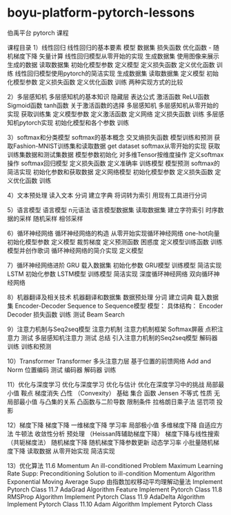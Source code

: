 # boyu-platform-pytorch-lessons
伯禹平台 pytorch 课程

课程目录
 1）线性回归
 线性回归的基本要素
 模型
 数据集
 损失函数
 优化函数 - 随机梯度下降
 矢量计算
 线性回归模型从零开始的实现
 生成数据集
 使用图像来展示生成的数据
 读取数据集
 初始化模型参数
 定义模型
 定义损失函数
 定义优化函数
 训练
 线性回归模型使用pytorch的简洁实现
 生成数据集
 读取数据集
 定义模型
 初始化模型参数
 定义损失函数
 定义优化函数
 训练
 两种实现方式的比较
 
 2）多层感知机
 多层感知机的基本知识
 隐藏层
 表达公式
 激活函数
 ReLU函数
 Sigmoid函数
 tanh函数
 关于激活函数的选择
 多层感知机
 多层感知机从零开始的实现
 获取训练集
 定义模型参数
 定义激活函数
 定义网络
 定义损失函数
 训练
 多层感知机pytorch实现
 初始化模型和各个参数
 训练
 
 3）softmax和分类模型
 softmax的基本概念
 交叉熵损失函数
 模型训练和预测
 获取Fashion-MNIST训练集和读取数据
 get dataset
 softmax从零开始的实现
 获取训练集数据和测试集数据
 模型参数初始化
 对多维Tensor按维度操作
 定义softmax操作
 softmax回归模型
 定义损失函数
 定义准确率
 训练模型
 模型预测
 softmax的简洁实现
 初始化参数和获取数据
 定义网络模型
 初始化模型参数
 定义损失函数
 定义优化函数
 训练
 
 4）文本预处理
 读入文本
 分词
 建立字典
 将词转为索引
 用现有工具进行分词
 
 5）语言模型
 语言模型
 n元语法
 语言模型数据集
 读取数据集
 建立字符索引
 时序数据的采样
 随机采样
 相邻采样
 
 6）循环神经网络
 循环神经网络的构造
 从零开始实现循环神经网络
 one-hot向量
 初始化模型参数
 定义模型
 裁剪梯度
 定义预测函数
 困惑度
 定义模型训练函数
 训练模型并创作歌词
 循环神经网络的简介实现
 定义模型
 
 7）循环神经网络进阶
 GRU
载入数据集
初始化参数
GRU模型
训练模型
简洁实现
LSTM
初始化参数
LSTM模型
训练模型
简洁实现
深度循环神经网络
双向循环神经网络

8）机器翻译及相关技术
机器翻译和数据集
数据预处理
分词
建立词典
载入数据集
Encoder-Decoder
Sequence to Sequence模型
模型：
具体结构：
Encoder
Decoder
损失函数
训练
测试
Beam Search

9）注意力机制与Seq2seq模型
注意力机制
注意力机制框架
Softmax屏蔽
点积注意力
测试
多层感知机注意力
测试
总结
引入注意力机制的Seq2seq模型
解码器
训练
训练和预测

10）Transformer
Transformer
多头注意力层
基于位置的前馈网络
Add and Norm
位置编码
测试
编码器
解码器
训练

11）优化与深度学习
优化与深度学习
优化与估计
优化在深度学习中的挑战
局部最小值
鞍点
梯度消失
凸性 （Convexity）
基础
集合
函数
Jensen 不等式
性质
无局部最小值
与凸集的关系
凸函数与二阶导数
限制条件
拉格朗日乘子法
惩罚项
投影

12）梯度下降
梯度下降
一维梯度下降
学习率
局部极小值
多维梯度下降
自适应方法
牛顿法
收敛性分析
预处理 （Heissan阵辅助梯度下降）
梯度下降与线性搜索（共轭梯度法）
随机梯度下降
随机梯度下降参数更新
动态学习率
小批量随机梯度下降
读取数据
从零开始实现
简洁实现

13）优化算法
11.6 Momentum
An ill-conditioned Problem
Maximum Learning Rate
Supp: Preconditioning
Solution to ill-condition
Momentum Algorithm
Exponential Moving Average
Supp
由指数加权移动平均理解动量法
Implement
Pytorch Class
11.7 AdaGrad
Algorithm
Feature
Implement
Pytorch Class
11.8 RMSProp
Algorithm
Implement
Pytorch Class
11.9 AdaDelta
Algorithm
Implement
Pytorch Class
11.10 Adam
Algorithm
Implement
Pytorch Class

